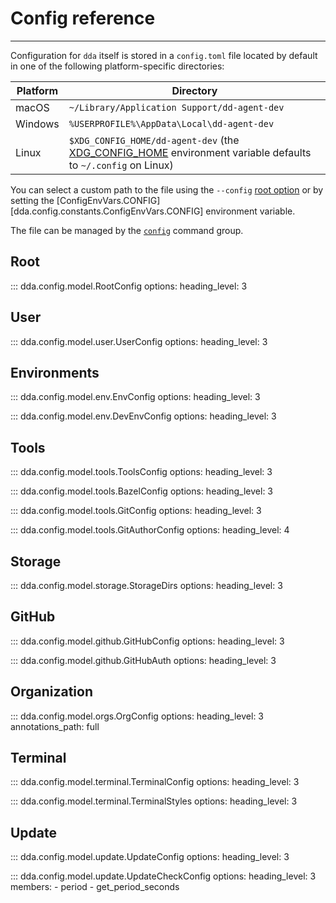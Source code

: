 # Config reference

-----

Configuration for `dda` itself is stored in a `config.toml` file located by default in one of the following platform-specific directories:

| Platform | Directory                                                                                                                                                                            |
| -------- | ------------------------------------------------------------------------------------------------------------------------------------------------------------------------------------ |
| macOS    | `~/Library/Application Support/dd-agent-dev`                                                                                                                                         |
| Windows  | `%USERPROFILE%\AppData\Local\dd-agent-dev`                                                                                                                                           |
| Linux    | `$XDG_CONFIG_HOME/dd-agent-dev` (the [XDG_CONFIG_HOME](https://specifications.freedesktop.org/basedir-spec/latest/#variables) environment variable defaults to `~/.config` on Linux) |

You can select a custom path to the file using the `--config` [root option](../cli/commands.md#dda) or by setting the [ConfigEnvVars.CONFIG][dda.config.constants.ConfigEnvVars.CONFIG] environment variable.

The file can be managed by the [`config`](../cli/commands.md#dda-config) command group.

## Root

::: dda.config.model.RootConfig
    options:
      heading_level: 3

## User

::: dda.config.model.user.UserConfig
    options:
      heading_level: 3

## Environments

::: dda.config.model.env.EnvConfig
    options:
      heading_level: 3

::: dda.config.model.env.DevEnvConfig
    options:
      heading_level: 3

## Tools

::: dda.config.model.tools.ToolsConfig
    options:
      heading_level: 3

::: dda.config.model.tools.BazelConfig
    options:
      heading_level: 3

::: dda.config.model.tools.GitConfig
    options:
      heading_level: 3

::: dda.config.model.tools.GitAuthorConfig
    options:
      heading_level: 4

## Storage

::: dda.config.model.storage.StorageDirs
    options:
      heading_level: 3

## GitHub

::: dda.config.model.github.GitHubConfig
    options:
      heading_level: 3

::: dda.config.model.github.GitHubAuth
    options:
      heading_level: 3

## Organization

::: dda.config.model.orgs.OrgConfig
    options:
      heading_level: 3
      annotations_path: full

## Terminal

::: dda.config.model.terminal.TerminalConfig
    options:
      heading_level: 3

::: dda.config.model.terminal.TerminalStyles
    options:
      heading_level: 3

## Update

::: dda.config.model.update.UpdateConfig
    options:
      heading_level: 3

::: dda.config.model.update.UpdateCheckConfig
    options:
      heading_level: 3
      members:
      - period
      - get_period_seconds
